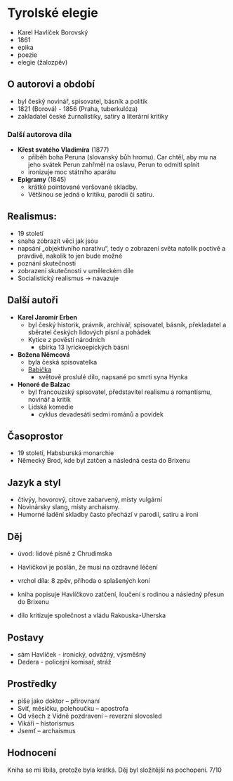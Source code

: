 # Tyrolské elegie

- Karel Havlíček Borovský
- 1861
- epika
- poezie
- elegie (žalozpěv)

## O autorovi a období

- byl český novinář, spisovatel, básník a politik
- 1821 (Borová) - 1856 (Praha, tuberkulóza)
- zakladatel české žurnalistiky, satiry a literární kritiky

### Další autorova díla

- **Křest svatého Vladimíra** (1877)
  - příběh boha Peruna (slovanský bůh hromu). Car chtěl, aby mu na jeho svátek Perun zahřměl na oslavu, Perun to odmítl splnit
  - ironizuje moc státního aparátu
- **Epigramy** (1845)
  - krátké pointované veršované skladby.
  - Většinou se jedná o kritiku, parodii či satiru.

## Realismus:

- 19 století
- snaha zobrazit věci jak jsou
- napsání „objektivního narativu“, tedy o zobrazení světa natolik poctivě a pravdivě, nakolik to jen bude možné
- poznání skutečnosti
- zobrazení skutečnosti v uměleckém díle
- Socialistický realismus -> navazuje

## Další autoři

- **Karel Jaromír Erben**
  - byl český historik, právník, archivář, spisovatel, básník, překladatel a sběratel českých lidových písní a pohádek
  - Kytice z pověstí národních
    - sbírka 13 lyrickoepických básní
- **Božena Němcová**
  - byla česká spisovatelka
  - [Babička](./Babicka.md)
    - světově proslulé dílo, napsané po smrti syna Hynka
- **Honoré de Balzac**
  - byl francouzský spisovatel, představitel realismu a romantismu, novinář a kritik
  - Lidská komedie
    - cyklus devadesáti sedmi románů a povídek

## Časoprostor

- 19 století, Habsburská monarchie
- Německý Brod, kde byl zatčen a následná cesta do Brixenu

## Jazyk a styl

- čtivýy, hovorový, citove zabarvený, místy vulgární
- Novinársky slang, místy archaismy.
- Humorné ladění skladby často přechází v parodii, satiru a ironi

## Děj

- úvod: lidové písně z Chrudimska
- Havlíčkovi je poslán, že musí na ozdravné léčení
- vrchol díla: 8 zpěv, příhoda o splašených koní

- kniha popisuje Havlíčkovo zatčení, loučení s rodinou a následný přesun do Brixenu
- dílo kritizuje společnost a vládu Rakouska-Uherska

## Postavy

- sám Havlíček - ironický, odvážný, výsměšný
- Dedera - policejní komisař, stráž

## Prostředky

- píše jako doktor – přirovnaní
- Sviť, měsíčku, polehoučku – apostrofa
- Od všech z Vídně pozdravení – reverzní slovosled
- Vikáři – historismus
- Jsemť – archaismus

## Hodnocení

Kniha se mi líbila, protože byla krátká. Děj byl složitější na pochopení. 7/10
